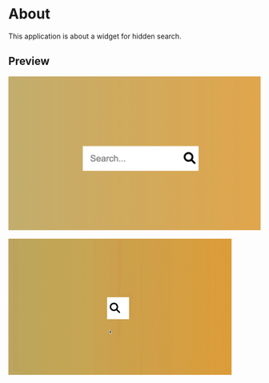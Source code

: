 # About

This application is about a widget for hidden search.

## Preview
![preview](assets/shot1.png)

![watch a video](assets/hidden-search.gif)
